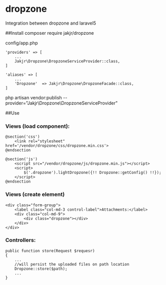 # dropzone
Integration between dropzone and laravel5

##Install
composer require jakjr/dropzone

config/app.php

    'providers' => [
        ...
        Jakjr\Dropzone\DropzoneServiceProvider::class,
    ]
    
    'aliases' => [
        ...
        'Dropzone'  => Jakjr\Dropzone\DropzoneFacade::class,
    ]

php artisan vendor:publish --provider="Jakjr\Dropzone\DropzoneServiceProvider"

##Use

### Views (load component):
    @section('css')
        <link rel="stylesheet" href='/vendor/dropzone/css/dropzone.min.css'>
    @endsection

    @section('js')
        <script src="/vendor/dropzone/js/dropzone.min.js"></script>
        <script>
            $('.dropzone').lightDropzone({!! Dropzone::getConfig() !!});
        </script>
    @endsection
    
### Views (create element)
    <div class="form-group">
        <label class="col-md-3 control-label">Attachments:</label>
        <div class="col-md-9">
            <div class="dropzone"></div>
        </div>
    </div>

    
### Controllers:

    public function store(Request $requesr)
    {
        ...
        //will persist the uploaded files on path location
        Dropzone::store($path); 
        ...
    }
